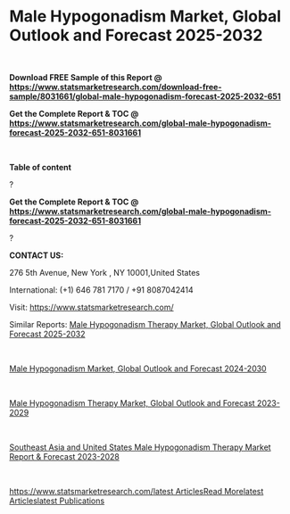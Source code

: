 <h1>Male Hypogonadism Market, Global Outlook and Forecast 2025-2032</h1><br/><p><strong>Download FREE Sample of this Report @ <a href="https://www.statsmarketresearch.com/download-free-sample/8031661/global-male-hypogonadism-forecast-2025-2032-651">https://www.statsmarketresearch.com/download-free-sample/8031661/global-male-hypogonadism-forecast-2025-2032-651</a></strong></p>
 
 
 
 <div><b>Get the Complete Report & TOC @ <a href="https://www.statsmarketresearch.com/global-male-hypogonadism-forecast-2025-2032-651-8031661">https://www.statsmarketresearch.com/global-male-hypogonadism-forecast-2025-2032-651-8031661</a></b></div>
 
 
 
 <p><br />
 
 <b>Table of content</b></p>
 
 
 
 <p>? </p>
 
 
 
 <div><b>Get the Complete Report & TOC @ <a href="https://www.statsmarketresearch.com/global-male-hypogonadism-forecast-2025-2032-651-8031661">https://www.statsmarketresearch.com/global-male-hypogonadism-forecast-2025-2032-651-8031661</a></b></div>
 
 
 
 <p>? </p>
 
 
 
 <p><b>CONTACT US:</b><br />
 
 276 5th Avenue, New York , NY 10001,United States<br />
 
 International: (+1) 646 781 7170 / +91 8087042414<br />
 
 Visit: <a href="https://www.statsmarketresearch.com/">https://www.statsmarketresearch.com/</a><br />
 
 Similar Reports: <a href="https://www.statsmarketresearch.com/global-male-hypogonadism-forecast-2025-2032-651-8031661">Male Hypogonadism Therapy Market, Global Outlook and Forecast 2025-2032 </a><br />
 
 <br />
 
 <a href="https://www.statsmarketresearch.com/global-male-hypogonadism-forecast-2025-2032-651-8031661">Male Hypogonadism Market, Global Outlook and Forecast 2024-2030</a><br />
 
 <br />
 
 <a href="https://www.statsmarketresearch.com/global-male-hypogonadism-forecast-2025-2032-651-8031661">Male Hypogonadism Therapy Market, Global Outlook and Forecast 2023-2029</a><br />
 
 <br />
 
 <a href="https://www.statsmarketresearch.com/global-male-hypogonadism-forecast-2025-2032-651-8031661">Southeast Asia and United States Male Hypogonadism Therapy Market Report & Forecast 2023-2028</a><br />
 
 <br />
 
 <a href="https://gyeongbokgung.com">https://www.statsmarketresearch.com/</a><a href="https://hallyeomaritime.com">latest Articles</a><a href="https://jingwansa.com">Read More</a><a href="https://nguoiviet.jp/">latest Articles</a><a href="https://www.intelmarketresearch.com/">latest Publications</a></p>